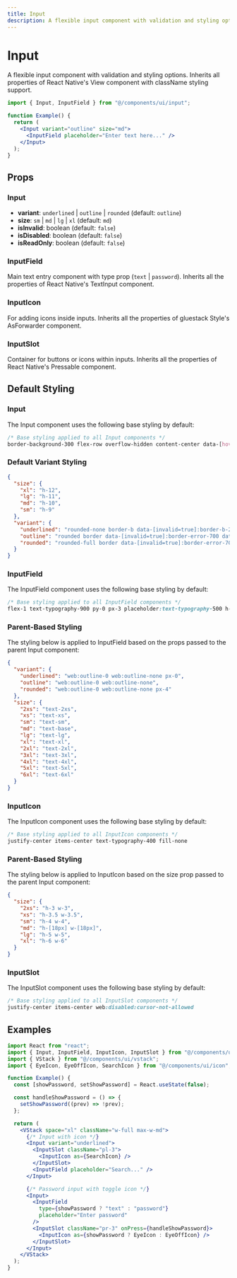 ```yaml
---
title: Input
description: A flexible input component with validation and styling options.
---
```


# Input

A flexible input component with validation and styling options. Inherits all properties of React Native's View component with className styling support.

```jsx
import { Input, InputField } from "@/components/ui/input";

function Example() {
  return (
    <Input variant="outline" size="md">
      <InputField placeholder="Enter text here..." />
    </Input>
  );
}
```

## Props

### Input

- **variant**: `underlined` | `outline` | `rounded` (default: `outline`)
- **size**: `sm` | `md` | `lg` | `xl` (default: `md`)
- **isInvalid**: boolean (default: `false`)
- **isDisabled**: boolean (default: `false`)
- **isReadOnly**: boolean (default: `false`)

### InputField

Main text entry component with type prop (`text` | `password`). Inherits all the properties of React Native's TextInput component.

### InputIcon

For adding icons inside inputs. Inherits all the properties of gluestack Style's AsForwarder component.

### InputSlot

Container for buttons or icons within inputs. Inherits all the properties of React Native's Pressable component.

## Default Styling

### Input

<!-- BASE_STYLE_START -->

The Input component uses the following base styling by default:

```css
/* Base styling applied to all Input components */
border-background-300 flex-row overflow-hidden content-center data-[hover=true]:border-outline-400 data-[focus=true]:border-primary-700 data-[focus=true]:hover:border-primary-700 data-[disabled=true]:opacity-40 data-[disabled=true]:hover:border-background-300 items-center
```

<!-- BASE_STYLE_END -->

### Default Variant Styling

<!-- VARIANT_STYLES_START -->

```json
{
  "size": {
    "xl": "h-12",
    "lg": "h-11",
    "md": "h-10",
    "sm": "h-9"
  },
  "variant": {
    "underlined": "rounded-none border-b data-[invalid=true]:border-b-2 data-[invalid=true]:border-error-700 data-[invalid=true]:hover:border-error-700 data-[invalid=true]:data-[focus=true]:border-error-700 data-[invalid=true]:data-[focus=true]:hover:border-error-700 data-[invalid=true]:data-[disabled=true]:hover:border-error-700",
    "outline": "rounded border data-[invalid=true]:border-error-700 data-[invalid=true]:hover:border-error-700 data-[invalid=true]:data-[focus=true]:border-error-700 data-[invalid=true]:data-[focus=true]:hover:border-error-700 data-[invalid=true]:data-[disabled=true]:hover:border-error-700 data-[focus=true]:web:ring-1 data-[focus=true]:web:ring-inset data-[focus=true]:web:ring-indicator-primary data-[invalid=true]:web:ring-1 data-[invalid=true]:web:ring-inset data-[invalid=true]:web:ring-indicator-error data-[invalid=true]:data-[focus=true]:hover:web:ring-1 data-[invalid=true]:data-[focus=true]:hover:web:ring-inset data-[invalid=true]:data-[focus=true]:hover:web:ring-indicator-error data-[invalid=true]:data-[disabled=true]:hover:web:ring-1 data-[invalid=true]:data-[disabled=true]:hover:web:ring-inset data-[invalid=true]:data-[disabled=true]:hover:web:ring-indicator-error",
    "rounded": "rounded-full border data-[invalid=true]:border-error-700 data-[invalid=true]:hover:border-error-700 data-[invalid=true]:data-[focus=true]:border-error-700 data-[invalid=true]:data-[focus=true]:hover:border-error-700 data-[invalid=true]:data-[disabled=true]:hover:border-error-700 data-[focus=true]:web:ring-1 data-[focus=true]:web:ring-inset data-[focus=true]:web:ring-indicator-primary data-[invalid=true]:web:ring-1 data-[invalid=true]:web:ring-inset data-[invalid=true]:web:ring-indicator-error data-[invalid=true]:data-[focus=true]:hover:web:ring-1 data-[invalid=true]:data-[focus=true]:hover:web:ring-inset data-[invalid=true]:data-[focus=true]:hover:web:ring-indicator-error data-[invalid=true]:data-[disabled=true]:hover:web:ring-1 data-[invalid=true]:data-[disabled=true]:hover:web:ring-inset data-[invalid=true]:data-[disabled=true]:hover:web:ring-indicator-error"
  }
}
```

<!-- VARIANT_STYLES_END -->

### InputField

<!-- BASE_STYLE_START -->

The InputField component uses the following base styling by default:

```css
/* Base styling applied to all InputField components */
flex-1 text-typography-900 py-0 px-3 placeholder:text-typography-500 h-full ios:leading-[0px] web:cursor-text web:data-[disabled=true]:cursor-not-allowed
```

<!-- BASE_STYLE_END -->

### Parent-Based Styling

The styling below is applied to InputField based on the props passed to the parent Input component:

```json
{
  "variant": {
    "underlined": "web:outline-0 web:outline-none px-0",
    "outline": "web:outline-0 web:outline-none",
    "rounded": "web:outline-0 web:outline-none px-4"
  },
  "size": {
    "2xs": "text-2xs",
    "xs": "text-xs",
    "sm": "text-sm",
    "md": "text-base",
    "lg": "text-lg",
    "xl": "text-xl",
    "2xl": "text-2xl",
    "3xl": "text-3xl",
    "4xl": "text-4xl",
    "5xl": "text-5xl",
    "6xl": "text-6xl"
  }
}
```

### InputIcon

<!-- BASE_STYLE_START -->

The InputIcon component uses the following base styling by default:

```css
/* Base styling applied to all InputIcon components */
justify-center items-center text-typography-400 fill-none
```

<!-- BASE_STYLE_END -->

### Parent-Based Styling

The styling below is applied to InputIcon based on the size prop passed to the parent Input component:

```json
{
  "size": {
    "2xs": "h-3 w-3",
    "xs": "h-3.5 w-3.5",
    "sm": "h-4 w-4",
    "md": "h-[18px] w-[18px]",
    "lg": "h-5 w-5",
    "xl": "h-6 w-6"
  }
}
```

### InputSlot

<!-- BASE_STYLE_START -->

The InputSlot component uses the following base styling by default:

```css
/* Base styling applied to all InputSlot components */
justify-center items-center web:disabled:cursor-not-allowed
```

<!-- BASE_STYLE_END -->

## Examples

```jsx
import React from "react";
import { Input, InputField, InputIcon, InputSlot } from "@/components/ui/input";
import { VStack } from "@/components/ui/vstack";
import { EyeIcon, EyeOffIcon, SearchIcon } from "@/components/ui/icon";

function Example() {
  const [showPassword, setShowPassword] = React.useState(false);

  const handleShowPassword = () => {
    setShowPassword((prev) => !prev);
  };

  return (
    <VStack space="xl" className="w-full max-w-md">
      {/* Input with icon */}
      <Input variant="underlined">
        <InputSlot className="pl-3">
          <InputIcon as={SearchIcon} />
        </InputSlot>
        <InputField placeholder="Search..." />
      </Input>

      {/* Password input with toggle icon */}
      <Input>
        <InputField
          type={showPassword ? "text" : "password"}
          placeholder="Enter password"
        />
        <InputSlot className="pr-3" onPress={handleShowPassword}>
          <InputIcon as={showPassword ? EyeIcon : EyeOffIcon} />
        </InputSlot>
      </Input>
    </VStack>
  );
}
```
